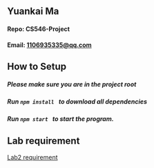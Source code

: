 ## Yuankai Ma
#### Repo: CS546-Project
#### Email: 1106935335@qq.com

## How to Setup
##### Please make sure you are in the project root
##### Run ```npm install ``` to download all dependencies
##### Run ```npm start ``` to start the program.

## Lab requirement
<a href="https://github.com/Kyrie-Ma/CS546-project/blob/main/lab2/Lab%202.pdf" >  Lab2 requirement

